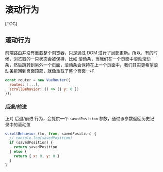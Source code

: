 # 滚动行为

[TOC]

## 滚动行为

前端路由并没有重载整个浏览器，只是通过 DOM 进行了局部更新。所以，有的时候，浏览器的一只状态会被保持，比如 滚动条，当我们在一个页面中滚动滚动条，然后跳转到另外一个页面，滚动条会保持在上一个页面中，我们其实更希望滚动条能回到页面顶部，就像重载了整个页面一样

```javascript
const router = new VueRouter({
  routes: [...],
  scrollBehavior: () => ({ y: 0 })
});
```

### 后退/前进

正对 后退/前进 行为，会提供一个 `savedPosition` 参数，通过该参数返回历史记录中的滚动值

```javascript
scrollBehavior (to, from, savedPosition) {
  // console.log(savedPosition)
  if (savedPosition) {
    return savedPosition
  } else {
    return { x: 0, y: 0 }
  }
}
```

